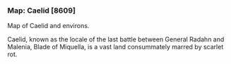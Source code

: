 ### Map: Caelid [8609]

Map of Caelid and environs.

Caelid, known as the locale of the last battle between General Radahn and Malenia, Blade of Miquella, is a vast land consummately marred by scarlet rot.